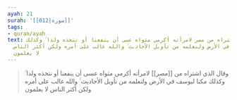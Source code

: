 ```yaml
---
ayah: 21
surah: '[[012|سورة]]'
tags:
- quran/ayah
text: وقال الذي اشتراه من مصر لامرأته أكرمي مثواه عسى أن ينفعنا أو نتخذه ولدا ۚ وكذلك
  مكنا ليوسف في الأرض ولنعلمه من تأويل الأحاديث ۚ والله غالب على أمره ولكن أكثر الناس
  لا يعلمون
---
```

> وقال الذي اشتراه من [[مصر]] لامرأته أكرمي مثواه عسى أن ينفعنا أو نتخذه ولدا ۚ وكذلك مكنا ليوسف في الأرض ولنعلمه من تأويل الأحاديث ۚ والله غالب على أمره ولكن أكثر الناس لا يعلمون
